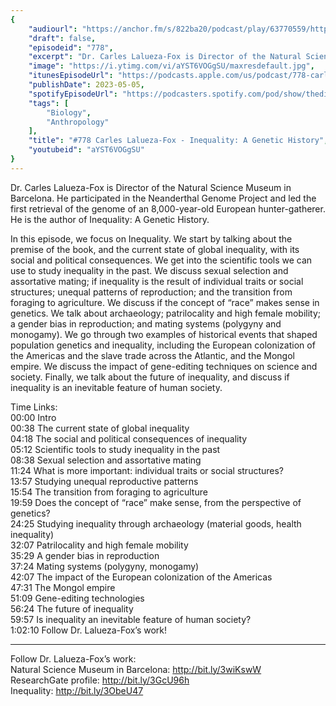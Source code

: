 ```yaml
---
{
	"audiourl": "https://anchor.fm/s/822ba20/podcast/play/63770559/https%3A%2F%2Fd3ctxlq1ktw2nl.cloudfront.net%2Fstaging%2F2023-0-20%2F2cd16b59-b10d-fe2c-5f28-7fceb7653b80.m4a",
	"draft": false,
	"episodeid": "778",
	"excerpt": "Dr. Carles Lalueza-Fox is Director of the Natural Science Museum in Barcelona. He participated in the Neanderthal Genome Project and led the first retrieval of the genome of an 8,000-year-old European hunter-gatherer. He is the author of Inequality: A Genetic History.",
	"image": "https://i.ytimg.com/vi/aYST6VOGgSU/maxresdefault.jpg",
	"itunesEpisodeUrl": "https://podcasts.apple.com/us/podcast/778-carles-lalueza-fox-inequality-a-genetic-history/id1451347236?i=1000611920587&uo=4",
	"publishDate": 2023-05-05,
	"spotifyEpisodeUrl": "https://podcasters.spotify.com/pod/show/thedissenter/episodes/778-Carles-Lalueza-Fox---Inequality-A-Genetic-History-e1tokfv",
	"tags": [
		"Biology",
		"Anthropology"
	],
	"title": "#778 Carles Lalueza-Fox - Inequality: A Genetic History",
	"youtubeid": "aYST6VOGgSU"
}
---
```

Dr. Carles Lalueza-Fox is Director of the Natural Science Museum in Barcelona. He participated in the Neanderthal Genome Project and led the first retrieval of the genome of an 8,000-year-old European hunter-gatherer. He is the author of Inequality: A Genetic History.

In this episode, we focus on Inequality. We start by talking about the premise of the book, and the current state of global inequality, with its social and political consequences. We get into the scientific tools we can use to study inequality in the past. We discuss sexual selection and assortative mating; if inequality is the result of individual traits or social structures; unequal patterns of reproduction; and the transition from foraging to agriculture. We discuss if the concept of “race” makes sense in genetics. We talk about archaeology; patrilocality and high female mobility; a gender bias in reproduction; and mating systems (polygyny and monogamy). We go through two examples of historical events that shaped population genetics and inequality, including the European colonization of the Americas and the slave trade across the Atlantic, and the Mongol empire. We discuss the impact of gene-editing techniques on science and society. Finally, we talk about the future of inequality, and discuss if inequality is an inevitable feature of human society.

Time Links:  
<time>00:00</time> Intro  
<time>00:38</time> The current state of global inequality  
<time>04:18</time> The social and political consequences of inequality  
<time>05:12</time> Scientific tools to study inequality in the past  
<time>08:38</time> Sexual selection and assortative mating  
<time>11:24</time> What is more important: individual traits or social structures?  
<time>13:57</time> Studying unequal reproductive patterns  
<time>15:54</time> The transition from foraging to agriculture  
<time>19:59</time> Does the concept of “race” make sense, from the perspective of genetics?  
<time>24:25</time> Studying inequality through archaeology (material goods, health inequality)  
<time>32:07</time> Patrilocality and high female mobility  
<time>35:29</time> A gender bias in reproduction  
<time>37:24</time> Mating systems (polygyny, monogamy)  
<time>42:07</time> The impact of the European colonization of the Americas  
<time>47:31</time> The Mongol empire  
<time>51:09</time> Gene-editing technologies  
<time>56:24</time> The future of inequality  
<time>59:57</time> Is inequality an inevitable feature of human society?  
<time>1:02:10</time> Follow Dr. Lalueza-Fox’s work!

---

Follow Dr. Lalueza-Fox’s work:  
Natural Science Museum in Barcelona: http://bit.ly/3wiKswW  
ResearchGate profile: http://bit.ly/3GcU96h  
Inequality: http://bit.ly/3ObeU47
